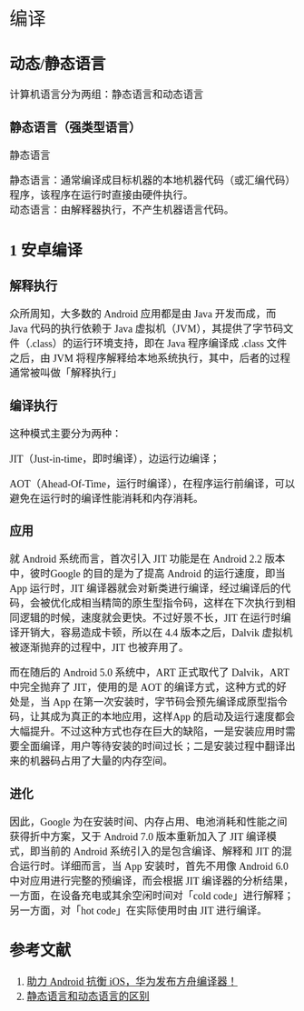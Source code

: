 <font face="微软雅黑" size="4" >
<font size="6">编译</font>


## 动态/静态语言

计算机语言分为两组：静态语言和动态语言

### 静态语言（强类型语言） 
静态语言

静态语言：通常编译成目标机器的本地机器代码（或汇编代码）程序，该程序在运行时直接由硬件执行。  
动态语言：由解释器执行，不产生机器语言代码。

## 1 安卓编译

### 解释执行
众所周知，大多数的 Android 应用都是由 Java 开发而成，而 Java 代码的执行依赖于 Java 虚拟机（JVM），其提供了字节码文件（.class）的运行环境支持，即在 Java 程序编译成 .class 文件之后，由 JVM 将程序解释给本地系统执行，其中，后者的过程通常被叫做「解释执行」

### 编译执行
这种模式主要分为两种：

JIT（Just-in-time，即时编译），边运行边编译；

AOT（Ahead-Of-Time，运行时编译），在程序运行前编译，可以避免在运行时的编译性能消耗和内存消耗。

### 应用
就 Android 系统而言，首次引入 JIT 功能是在 Android 2.2 版本中，彼时Google 的目的是为了提高 Android 的运行速度，即当 App 运行时，JIT 编译器就会对新类进行编译，经过编译后的代码，会被优化成相当精简的原生型指令码，这样在下次执行到相同逻辑的时候，速度就会更快。不过好景不长，JIT 在运行时编译开销大，容易造成卡顿，所以在 4.4 版本之后，Dalvik 虚拟机被逐渐抛弃的过程中，JIT 也被弃用了。  

而在随后的 Android 5.0 系统中，ART 正式取代了 Dalvik，ART 中完全抛弃了 JIT，使用的是 AOT 的编译方式，这种方式的好处是，当 App 在第一次安装时，字节码会预先编译成原型指令码，让其成为真正的本地应用，这样App 的启动及运行速度都会大幅提升。不过这种方式也存在巨大的缺陷，一是安装应用时需要全面编译，用户等待安装的时间过长；二是安装过程中翻译出来的机器码占用了大量的内存空间。

### 进化
因此，Google 为在安装时间、内存占用、电池消耗和性能之间获得折中方案，又于 Android 7.0 版本重新加入了 JIT 编译模式，即当前的 Android 系统引入的是包含编译、解释和 JIT 的混合运行时。详细而言，当 App 安装时，首先不用像 Android 6.0 中对应用进行完整的预编译，而会根据 JIT 编译器的分析结果，一方面，在设备充电或其余空闲时间对「cold code」进行解释；另一方面，对「hot code」在实际使用时由 JIT 进行编译。


## 参考文献

1. [助力 Android 抗衡 iOS，华为发布方舟编译器！](https://mp.weixin.qq.com/s/zF3nET-opa3XKkxbX9ERZg)
2. [静态语言和动态语言的区别](https://www.cnblogs.com/raind/p/8551791.html)
</font>
